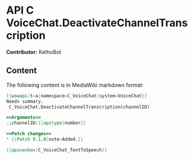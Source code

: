 # API C VoiceChat.DeactivateChannelTranscription

**Contributor:** KethoBot

## Content

The following content is in MediaWiki markdown format:

```mediawiki
{{wowapi|t=a|namespace=C_VoiceChat|system=VoiceChat}}
Needs summary.
 C_VoiceChat.DeactivateChannelTranscription(channelID)

==Arguments==
:;channelID:{{apitype|number}}

==Patch changes==
* {{Patch 9.1.0|note=Added.}}

{{apinavbox|C_VoiceChat_TextToSpeech}}
```
